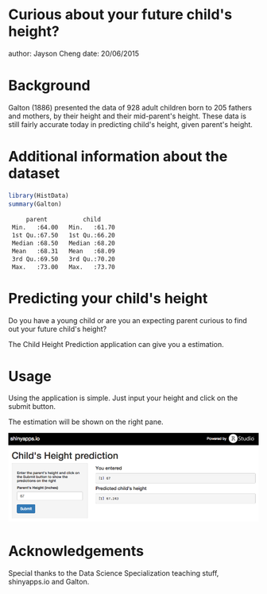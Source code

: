 Curious about your future child's height? 
========================================================
author:  Jayson Cheng
date: 20/06/2015



Background
========================================================

Galton (1886) presented the data of 928 adult children born to 205 fathers and mothers, by their height and their mid-parent's height. These data is still fairly accurate today in predicting child's height, given parent's height.

Additional information about the dataset
========================================================


```r
library(HistData)
summary(Galton)
```

```
     parent          child      
 Min.   :64.00   Min.   :61.70  
 1st Qu.:67.50   1st Qu.:66.20  
 Median :68.50   Median :68.20  
 Mean   :68.31   Mean   :68.09  
 3rd Qu.:69.50   3rd Qu.:70.20  
 Max.   :73.00   Max.   :73.70  
```

Predicting your child's height
========================================================

Do you have a young child or are you an expecting parent curious to find out your future child's height?

The Child Height Prediction application can give you a estimation. 

Usage
========================================================

Using the application is simple. Just input your height and click on the submit button.

The estimation will be shown on the right pane.

![Application](app.png)

Acknowledgements
========================================================

Special thanks to the Data Science Specialization teaching stuff, shinyapps.io and Galton.
